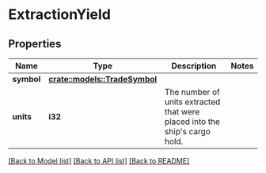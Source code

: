 # ExtractionYield

## Properties

Name | Type | Description | Notes
------------ | ------------- | ------------- | -------------
**symbol** | [**crate::models::TradeSymbol**](TradeSymbol.md) |  | 
**units** | **i32** | The number of units extracted that were placed into the ship's cargo hold. | 

[[Back to Model list]](../README.md#documentation-for-models) [[Back to API list]](../README.md#documentation-for-api-endpoints) [[Back to README]](../README.md)


